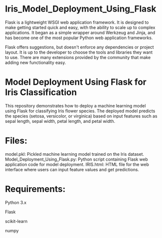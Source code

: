 # Iris_Model_Deployment_Using_Flask
Flask is a lightweight WSGI web application framework. It is designed to make getting started quick and easy, with the ability to scale up to complex applications. It began as a simple wrapper around Werkzeug and Jinja, and has become one of the most popular Python web application frameworks.

Flask offers suggestions, but doesn't enforce any dependencies or project layout. It is up to the developer to choose the tools and libraries they want to use. There are many extensions provided by the community that make adding new functionality easy.

# Model Deployment Using Flask for Iris Classification
This repository demonstrates how to deploy a machine learning model using Flask for classifying Iris flower species. The deployed model predicts the species (setosa, versicolor, or virginica) based on input features such as sepal length, sepal width, petal length, and petal width.

# Files:
model.pkl: Pickled machine learning model trained on the Iris dataset.
Model_Deployment_Using_Flask.py: Python script containing Flask web application code for model deployment.
IRIS.html: HTML file for the web interface where users can input feature values and get predictions.
# Requirements:
Python 3.x

Flask

scikit-learn

numpy

